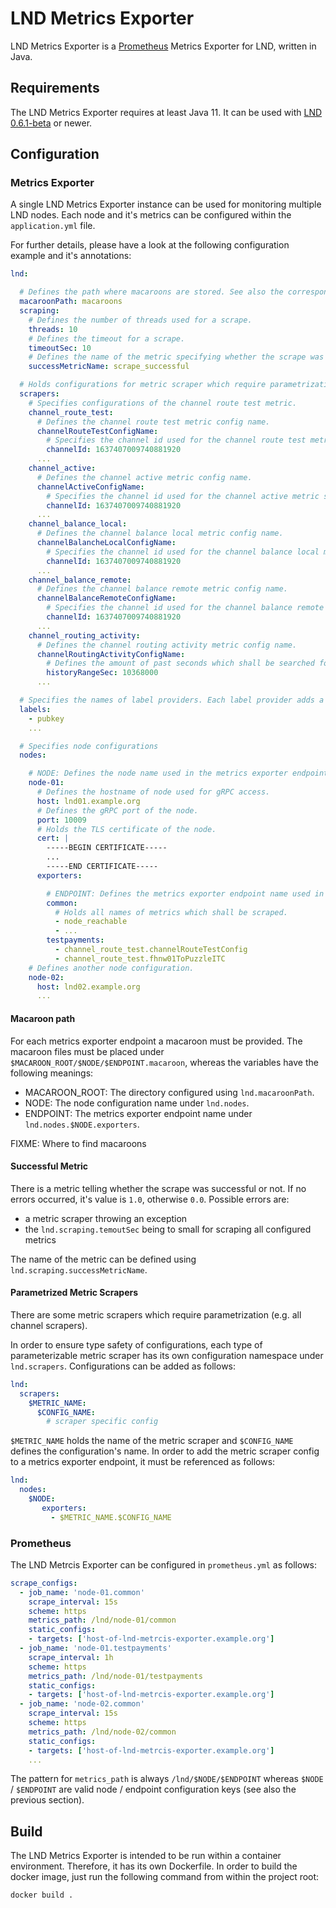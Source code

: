 # LND Metrics Exporter

LND Metrics Exporter is a [Prometheus](https://prometheus.io)  Metrics Exporter for LND, written in Java.


## Requirements

The LND Metrics Exporter requires at least Java 11.
It can be used with [LND 0.6.1-beta](https://github.com/lightningnetwork/lnd/releases/tag/v0.6.1-beta) or newer.

## Configuration

### Metrics Exporter
A single LND Metrics Exporter instance can be used for monitoring multiple LND nodes.
Each node and it's metrics can be configured within the `application.yml` file.

For further details, please have a look at the following configuration example and it's annotations:

```yaml
lnd:

  # Defines the path where macaroons are stored. See also the corresponding section.
  macaroonPath: macaroons
  scraping:
    # Defines the number of threads used for a scrape.
    threads: 10
    # Defines the timeout for a scrape.
    timeoutSec: 10
    # Defines the name of the metric specifying whether the scrape was successful or not. See also the corresponding section.
    successMetricName: scrape_successful

  # Holds configurations for metric scraper which require parametrization. See also the corresponding section.
  scrapers:
    # Specifies configurations of the channel route test metric.
    channel_route_test:
      # Defines the channel route test metric config name.
      channelRouteTestConfigName:
        # Specifies the channel id used for the channel route test metric scrape.
        channelId: 1637407009740881920
      ...
    channel_active:
      # Defines the channel active metric config name.
      channelActiveConfigName:
        # Specifies the channel id used for the channel active metric scrape.
        channelId: 1637407009740881920
      ...
    channel_balance_local:
      # Defines the channel balance local metric config name.
      channelBalancheLocalConfigName:
        # Specifies the channel id used for the channel balance local metric scrape.
        channelId: 1637407009740881920
      ...
    channel_balance_remote:
      # Defines the channel balance remote metric config name.
      channelBalanceRemoteConfigName:
        # Specifies the channel id used for the channel balance remote metric scrape.
        channelId: 1637407009740881920
      ...
    channel_routing_activity:
      # Defines the channel routing activity metric config name.
      channelRoutingActivityConfigName:
        # Defines the amount of past seconds which shall be searched for routing activities.
        historyRangeSec: 10368000
      ...

  # Specifies the names of label providers. Each label provider adds a defined label to EVERY metric scraped.
  labels:
    - pubkey
    ...

  # Specifies node configurations
  nodes:

    # NODE: Defines the node name used in the metrics exporter endpoint url.
    node-01:
      # Defines the hostname of node used for gRPC access.
      host: lnd01.example.org
      # Defines the gRPC port of the node.
      port: 10009
      # Holds the TLS certificate of the node.
      cert: |
        -----BEGIN CERTIFICATE-----
        ...
        -----END CERTIFICATE-----
      exporters:

        # ENDPOINT: Defines the metrics exporter endpoint name used in the url.
        common:
          # Holds all names of metrics which shall be scraped.
          - node_reachable
          - ...
        testpayments:
          - channel_route_test.channelRouteTestConfig
          - channel_route_test.fhnw01ToPuzzleITC
    # Defines another node configuration.
    node-02:
      host: lnd02.example.org
      ...

```

#### Macaroon path
For each metrics exporter endpoint a macaroon must be provided. 
The macaroon files must be placed under `$MACAROON_ROOT/$NODE/$ENDPOINT.macaroon`, whereas the variables have the following meanings:
* MACAROON_ROOT: The directory configured using `lnd.macaroonPath`.
* NODE: The node configuration name under `lnd.nodes`.
* ENDPOINT: The metrics exporter endpoint name under `lnd.nodes.$NODE.exporters`.


FIXME: Where to find macaroons

#### Successful Metric
There is a metric telling whether the scrape was successful or not.
If no errors occurred, it's value is `1.0`, otherwise `0.0`.
Possible errors are:
* a metric scraper throwing an exception
* the `lnd.scraping.temoutSec` being to small for scraping all configured metrics

The name of the metric can be defined using `lnd.scraping.successMetricName`.

#### Parametrized Metric Scrapers
There are some metric scrapers which require parametrization (e.g. all channel scrapers).

In order to ensure type safety of configurations, each type of parameterizable metric scraper has its own configuration namespace under `lnd.scrapers`.
Configurations can be added as follows:
```yaml
lnd:
  scrapers:
    $METRIC_NAME:
      $CONFIG_NAME:
        # scraper specific config
```

`$METRIC_NAME` holds the name of the metric scraper and `$CONFIG_NAME` defines the configuration's name.
In order to add the metric scraper config to a metrics exporter endpoint, it must be referenced as follows:

```yaml
lnd:
  nodes:
    $NODE:
       exporters:
         - $METRIC_NAME.$CONFIG_NAME
```

### Prometheus
The LND Metrcis Exporter can be configured in `prometheus.yml` as follows:

```yaml
scrape_configs:
  - job_name: 'node-01.common'
    scrape_interval: 15s
    scheme: https
    metrics_path: /lnd/node-01/common
    static_configs:
    - targets: ['host-of-lnd-metrcis-exporter.example.org']
  - job_name: 'node-01.testpayments'
    scrape_interval: 1h
    scheme: https
    metrics_path: /lnd/node-01/testpayments
    static_configs:
    - targets: ['host-of-lnd-metrcis-exporter.example.org']
  - job_name: 'node-02.common'
    scrape_interval: 15s
    scheme: https
    metrics_path: /lnd/node-02/common
    static_configs:
    - targets: ['host-of-lnd-metrcis-exporter.example.org']
    ...
```

The pattern for `metrics_path` is always `/lnd/$NODE/$ENDPOINT` whereas `$NODE` / `$ENDPOINT` are valid node / endpoint configuration keys (see also the previous section).

## Build

The LND Metrics Exporter is intended to be run within a container environment.
Therefore, it has its own Dockerfile.
In order to build the docker image, just run the following command from within the project root:

`docker build .` 
